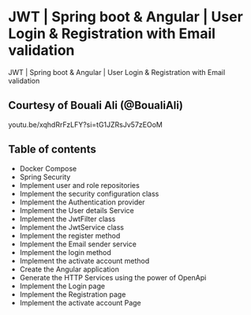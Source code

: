 # JWT | Spring boot & Angular | User Login & Registration with Email validation
JWT | Spring boot &amp; Angular | User Login &amp; Registration with Email validation

## Courtesy of Bouali Ali (@BoualiAli)
youtu.be/xqhdRrFzLFY?si=tG1JZRsJv57zEOoM

## Table of contents
- Docker Compose
- Spring Security
- Implement user and role repositories
- Implement the security configuration class
- Implement the Authentication provider
- Implement the User details Service
- Implement the JwtFilter class
- Implement the JwtService class
- Implement the register method
- Implement the Email sender service
- Implement the login method
- Implement the activate account method
- Create the Angular application
- Generate the HTTP Services using the power of OpenApi
- Implement the Login page
- Implement the Registration page
- Implement the activate account Page
